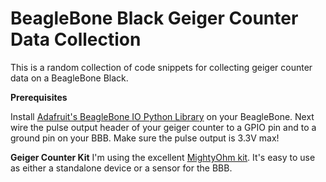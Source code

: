 BeagleBone Black Geiger Counter Data Collection
=============

This is a random collection of code snippets for collecting geiger counter data on a BeagleBone Black.

**Prerequisites**

Install [Adafruit's BeagleBone IO Python Library](https://github.com/adafruit/adafruit-beaglebone-io-python)
on your BeagleBone.  Next wire the pulse output header of your geiger counter to a GPIO pin and to a ground
pin on your BBB.  Make sure the pulse output is 3.3V max!

**Geiger Counter Kit**
I'm using the excellent [MightyOhm kit](http://mightyohm.com/blog/products/geiger-counter/). It's easy to use
as either a standalone device or a sensor for the BBB.